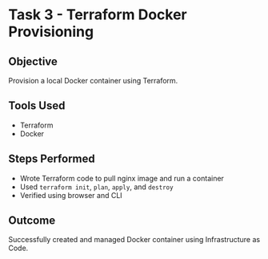 # Task 3 - Terraform Docker Provisioning

## Objective
Provision a local Docker container using Terraform.

## Tools Used
- Terraform
- Docker

## Steps Performed
- Wrote Terraform code to pull nginx image and run a container
- Used `terraform init`, `plan`, `apply`, and `destroy`
- Verified using browser and CLI

## Outcome
Successfully created and managed Docker container using Infrastructure as Code.
